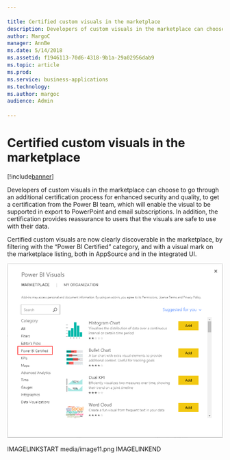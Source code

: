 ```yaml
---

title: Certified custom visuals in the marketplace
description: Developers of custom visuals in the marketplace can choose to go through an additional certification process for enhanced security and quality, to get a certification from the Power BI team, which will enable the visual to be supported in export to PowerPoint and email subscriptions.
author: MargoC
manager: AnnBe
ms.date: 5/14/2018
ms.assetid: f1946113-70d6-4318-9b1a-29a02956dab9
ms.topic: article
ms.prod: 
ms.service: business-applications
ms.technology: 
ms.author: margoc
audience: Admin

---
```

#  Certified custom visuals in the marketplace




[!include[banner](../../../../includes/banner.md)]

Developers of custom visuals in the marketplace can choose to go through an
additional certification process for enhanced security and quality, to get a
certification from the Power BI team, which will enable the visual to be
supported in export to PowerPoint and email subscriptions. In addition, the
certification provides reassurance to users that the visuals are safe to use
with their data.

Certified custom visuals are now clearly discoverable in the marketplace, by
filtering with the “Power BI Certified” category, and with a visual mark on the
marketplace listing, both in AppSource and in the integrated UI.

![](media/certified-custom-visuals-marketplace-1.png "")
<!-- picture -->
 IMAGELINKSTART media/image11.png
IMAGELINKEND

